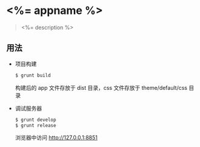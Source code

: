# <%= appname %>

> <%= description %>

## 用法

- 项目构建

    ```bash
    $ grunt build
    ```

    构建后的 app 文件存放于 dist 目录，css 文件存放于 theme/default/css 目录

- 调试服务器

    ```bash
    $ grunt develop
    $ grunt release
    ```

    浏览器中访问 http://127.0.0.1:8851

